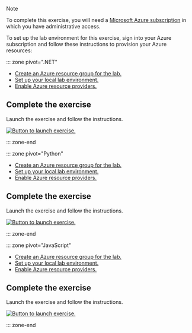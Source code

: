 > [!NOTE]
> To complete this exercise, you will need a [Microsoft Azure subscription](https://azure.microsoft.com/free) in which you have administrative access.

To set up the lab environment for this exercise, sign into your Azure subscription and follow these instructions to provision your Azure resources:

::: zone pivot=".NET"

- [Create an Azure resource group for the lab.](https://microsoftlearning.github.io/dp-420-cosmos-db-dev/instructions/00-create-resource-group.html)
- [Set up your local lab environment.](https://microsoftlearning.github.io/dp-420-cosmos-db-dev/instructions/00-setup-environment.html)
- [Enable Azure resource providers.](https://microsoftlearning.github.io/dp-420-cosmos-db-dev/instructions/00-update-resource-providers.html)

## Complete the exercise

Launch the exercise and follow the instructions.

[![Button to launch exercise.](../media/launch-exercise.png)](https://microsoftlearning.github.io/dp-420-cosmos-db-dev/instructions/06-sdk-crud.html)

::: zone-end

::: zone pivot="Python"

- [Create an Azure resource group for the lab.](https://solliancenet.github.io/microsoft-learning-path-build-copilots-with-cosmos-db-labs/python/instructions/00-create-resource-group.html)
- [Set up your local lab environment.](https://solliancenet.github.io/microsoft-learning-path-build-copilots-with-cosmos-db-labs/python/instructions/00-setup-lab-environment.html)
- [Enable Azure resource providers.](https://solliancenet.github.io/microsoft-learning-path-build-copilots-with-cosmos-db-labs/python/instructions/00-update-resource-providers.html)

## Complete the exercise

Launch the exercise and follow the instructions.

[![Button to launch exercise.](../media/launch-exercise.png)](https://solliancenet.github.io/microsoft-learning-path-build-copilots-with-cosmos-db-labs/python/instructions/03-sdk-crud.html)

::: zone-end

::: zone pivot="JavaScript"

- [Create an Azure resource group for the lab.](https://solliancenet.github.io/microsoft-learning-path-build-copilots-with-cosmos-db-labs/javascript/instructions/00-create-resource-group.html)
- [Set up your local lab environment.](https://solliancenet.github.io/microsoft-learning-path-build-copilots-with-cosmos-db-labs/javascript/instructions/00-setup-lab-environment.html)
- [Enable Azure resource providers.](https://solliancenet.github.io/microsoft-learning-path-build-copilots-with-cosmos-db-labs/javascript/instructions/00-update-resource-providers.html)

## Complete the exercise

Launch the exercise and follow the instructions.

[![Button to launch exercise.](../media/launch-exercise.png)](https://solliancenet.github.io/microsoft-learning-path-build-copilots-with-cosmos-db-labs/javascript/instructions/03-sdk-crud.html)

::: zone-end
